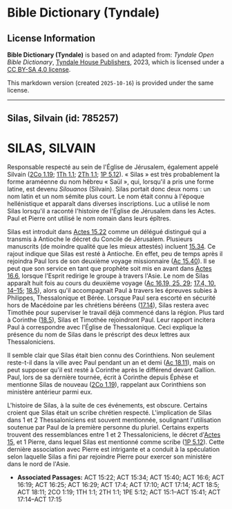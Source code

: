 # Bible Dictionary (Tyndale)

## License Information

**Bible Dictionary (Tyndale)** is based on and adapted from: _Tyndale Open Bible Dictionary_, [Tyndale House Publishers](https://tyndaleopenresources.com/), 2023, which is licensed under a [CC BY-SA 4.0 license](https://creativecommons.org/licenses/by-sa/4.0/legalcode.en).

This markdown version (created `2025-10-16`) is provided under the same license.



--------------------------------

## Silas, Silvain (id: 785257)

SILAS, SILVAIN
==============

Responsable respecté au sein de l'Église de Jérusalem, également appelé Silvain ([2Co 1\.19](https://ref.ly/2Cor1:19); [1Th 1\.1](https://ref.ly/1Thess1:1); [2Th 1\.1](https://ref.ly/2Thess1:1); [1P 5\.12](https://ref.ly/1Pet5:12)). « Silas » est très probablement la forme araméenne du nom hébreu « Saül », qui, lorsqu'il a pris une forme latine, est devenu *Silouanos* (Silvain). Silas portait donc deux noms : un nom latin et un nom sémite plus court. Le nom était connu à l'époque hellénistique et apparaît dans diverses inscriptions. Luc a utilisé le nom Silas lorsqu'il a raconté l'histoire de l'Église de Jérusalem dans les Actes. Paul et Pierre ont utilisé le nom romain dans leurs épîtres.

Silas est introduit dans [Actes 15\.22](https://ref.ly/Acts15:22) comme un délégué distingué qui a transmis à Antioche le décret du Concile de Jérusalem. Plusieurs manuscrits (de moindre qualité que les mieux attestés) incluent [15\.34](https://ref.ly/Acts15:34). Ce rajout indique que Silas est resté à Antioche. En effet, peu de temps après il rejoindra Paul lors de son deuxième voyage missionnaire ([Ac 15\.40](https://ref.ly/Acts15:40)). Il se peut que son service en tant que prophète soit mis en avant dans [Actes 16\.6](https://ref.ly/Acts16:6), lorsque l'Esprit redirige le groupe à travers l'Asie. Le nom de Silas apparaît huit fois au cours du deuxième voyage ([Ac 16\.19, 25, 29](https://ref.ly/Acts16:19,Acts16:25,Acts16:29); [17\.4, 10, 14–15](https://ref.ly/Acts17:4,Acts17:10,Acts17:14-Acts17:15); [18\.5](https://ref.ly/Acts18:5)), alors qu'il accompagnait Paul à travers les épreuves subies à Philippes, Thessalonique et Bérée. Lorsque Paul sera escorté en sécurité hors de Macédoine par les chrétiens béréens ([17\.14](https://ref.ly/Acts17:14)), Silas restera avec Timothée pour superviser le travail déjà commencé dans la région. Plus tard à Corinthe ([18\.5](https://ref.ly/Acts18:5)), Silas et Timothée rejoindront Paul. Leur rapport incitera Paul à correspondre avec l'Église de Thessalonique. Ceci explique la présence du nom de Silas dans le préscript des deux lettres aux Thessaloniciens.

Il semble clair que Silas était bien connu des Corinthiens. Non seulement reste\-t\-il dans la ville avec Paul pendant un an et demi ([Ac 18\.11](https://ref.ly/Acts18:11)), mais on peut supposer qu'il est resté à Corinthe après le différend devant Gallion. Paul, lors de sa dernière tournée, écrit à Corinthe depuis Éphèse et mentionne Silas de nouveau ([2Co 1\.19](https://ref.ly/2Cor1:19)), rappelant aux Corinthiens son ministère antérieur parmi eux.

L'histoire de Silas, à la suite de ces événements, est obscure. Certains croient que Silas était un scribe chrétien respecté. L'implication de Silas dans 1 et 2 Thessaloniciens est souvent mentionnée, soulignant l'utilisation soutenue par Paul de la première personne du pluriel. Certains experts trouvent des ressemblances entre 1 et 2 Thessaloniciens, le décret d'[Actes 15](https://ref.ly/Acts15:1-Acts15:41), et 1 Pierre, dans lequel Silas est mentionné comme scribe ([1P 5\.12](https://ref.ly/1Pet5:12)). Cette dernière association avec Pierre est intrigante et a conduit à la spéculation selon laquelle Silas a fini par rejoindre Pierre pour exercer son ministère dans le nord de l'Asie.

* **Associated Passages:** ACT 15:22; ACT 15:34; ACT 15:40; ACT 16:6; ACT 16:19; ACT 16:25; ACT 16:29; ACT 17:4; ACT 17:10; ACT 17:14; ACT 18:5; ACT 18:11; 2CO 1:19; 1TH 1:1; 2TH 1:1; 1PE 5:12; ACT 15:1–ACT 15:41; ACT 17:14–ACT 17:15


